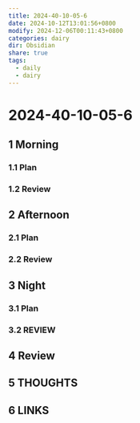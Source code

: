```yaml
---
title: 2024-40-10-05-6
date: 2024-10-12T13:01:56+0800
modify: 2024-12-06T00:11:43+0800
categories: dairy
dir: Obsidian
share: true
tags:
  - daily
  - dairy
---
```


# 2024-40-10-05-6

## 1 Morning

### 1.1 Plan

### 1.2 Review

## 2 Afternoon

### 2.1 Plan

### 2.2 Review

## 3 Night

### 3.1 Plan

### 3.2 REVIEW

## 4 Review

## 5 THOUGHTS

## 6 LINKS